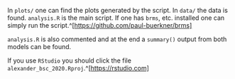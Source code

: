 
In `plots/` one can find the plots generated by the script.
In `data/` the data is found.
`analysis.R` is the main script. If one has `brms`, etc. installed one can simply run the script.^[https://github.com/paul-buerkner/brms]

`analysis.R` is also commented and at the end a `summary()` output from both models can be found.

If you use `RStudio` you should click the file `alexander_bsc_2020.Rproj`.^[https://rstudio.com]
